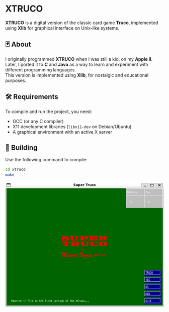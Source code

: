 # XTRUCO

**XTRUCO** is a digital version of the classic card game **Truco**, implemented using **Xlib** for graphical interface on Unix-like systems.

## 🃏 About

I originally programmed **XTRUCO** when I was still a kid, on my **Apple II**.  
Later, I ported it to **C** and **Java** as a way to learn and experiment with different programming languages.  
This version is implemented using **Xlib**, for nostalgic and educational purposes.

## 🛠️ Requirements

To compile and run the project, you need:

- GCC (or any C compiler)
- X11 development libraries (`libx11-dev` on Debian/Ubuntu)
- A graphical environment with an active X server

## 🧪 Building

Use the following command to compile:

```bash
cd xtruco
make
```

![Screenshot](xtruco.png)